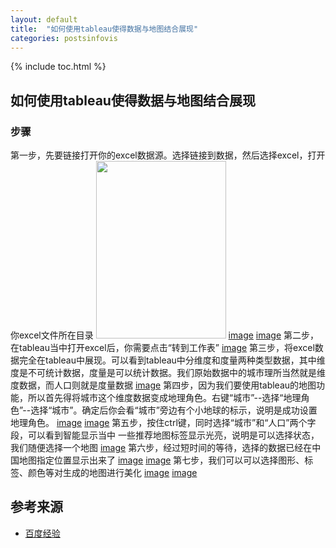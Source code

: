 ```yaml
---
layout: default
title:  "如何使用tableau使得数据与地图结合展现"
categories: postsinfovis
---
```


{% include toc.html %}


## 如何使用tableau使得数据与地图结合展现
### 步骤

第一步，先要链接打开你的excel数据源。选择链接到数据，然后选择excel，打开你excel文件所在目录
<img src="f603918fa0ec08faeb1655875aee3d6d55fbdaf8.jpg" width="208" height="284">
[image](http://jingyan.baidu.com/album/574c52193213e56c8d9dc1c4.html?picindex=2)
[image](http://jingyan.baidu.com/album/574c52193213e56c8d9dc1c4.html?picindex=3)
第二步，在tableau当中打开excel后，你需要点击“转到工作表”
[image](http://jingyan.baidu.com/album/574c52193213e56c8d9dc1c4.html?picindex=4)
第三步，将excel数据完全在tableau中展现。可以看到tableau中分维度和度量两种类型数据，其中维度是不可统计数据，度量是可以统计数据。我们原始数据中的城市理所当然就是维度数据，而人口则就是度量数据
[image](http://jingyan.baidu.com/album/574c52193213e56c8d9dc1c4.html?picindex=5)
第四步，因为我们要使用tableau的地图功能，所以首先得将城市这个维度数据变成地理角色。右键“城市”--选择“地理角色”--选择“城市”。确定后你会看“城市”旁边有个小地球的标示，说明是成功设置地理角色。
[image](http://jingyan.baidu.com/album/574c52193213e56c8d9dc1c4.html?picindex=6)
[image](http://jingyan.baidu.com/album/574c52193213e56c8d9dc1c4.html?picindex=7)
第五步，按住ctrl键，同时选择“城市”和“人口”两个字段，可以看到智能显示当中 一些推荐地图标签显示光亮，说明是可以选择状态，我们随便选择一个地图
[image](http://jingyan.baidu.com/album/574c52193213e56c8d9dc1c4.html?picindex=8)
第六步，经过短时间的等待，选择的数据已经在中国地图指定位置显示出来了
[image](http://jingyan.baidu.com/album/574c52193213e56c8d9dc1c4.html?picindex=9)
[image](http://jingyan.baidu.com/album/574c52193213e56c8d9dc1c4.html?picindex=10)
第七步，我们可以可以选择图形、标签、颜色等对生成的地图进行美化
[image](http://jingyan.baidu.com/album/574c52193213e56c8d9dc1c4.html?picindex=11)
[image](http://jingyan.baidu.com/album/574c52193213e56c8d9dc1c4.html?picindex=12)

## 参考来源
 * [百度经验](https://jingyan.baidu.com/article/574c52193213e56c8d9dc1c4.html)


